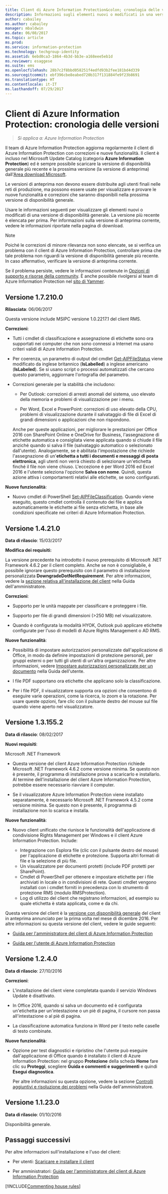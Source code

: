 ```yaml
---
title: Client di Azure Information Protection&colon; cronologia delle versioni
description: Informazioni sugli elementi nuovi o modificati in una versione del client di Azure Information Protection per Windows.
author: cabailey
ms.author: cabailey
manager: mbaldwin
ms.date: 06/08/2017
ms.topic: article
ms.prod: 
ms.service: information-protection
ms.technology: techgroup-identity
ms.assetid: 6ebd0ca3-1864-4b3d-bb3e-a168eee5eb1d
ms.reviewer: esaggese
ms.suite: ems
ms.openlocfilehash: 28b7c2f8bbd058251f4edfd93b2fee181bd4d339
ms.sourcegitcommit: ebf396cbe8eabed720b317f131884fe9f23b8691
ms.translationtype: HT
ms.contentlocale: it-IT
ms.lasthandoff: 07/29/2017
---
```

# <a name="azure-information-protection-client-version-release-history"></a>Client di Azure Information Protection: cronologia delle versioni

>*Si applica a: Azure Information Protection*

Il team di Azure Information Protection aggiorna regolarmente il client di Azure Information Protection con correzioni e nuove funzionalità. Il client è incluso nel Microsoft Update Catalog (categoria **Azure Information Protection**) ed è sempre possibile scaricare la versione di disponibilità generale più recente e la prossima versione (la versione di anteprima) dall'[Area download Microsoft](https://www.microsoft.com/en-us/download/details.aspx?id=53018).

Le versioni di anteprima non devono essere distribuite agli utenti finali nelle reti di produzione, ma possono essere usate per visualizzare e provare le nuove funzionalità e correzioni che saranno disponibili nella prossima versione di disponibilità generale. 

Usare le informazioni seguenti per visualizzare gli elementi nuovi o modificati di una versione di disponibilità generale. La versione più recente è elencata per prima. Per informazioni sulla versione di anteprima corrente, vedere le informazioni riportate nella pagina di download.

> [!NOTE]
> Poiché le correzioni di minore rilevanza non sono elencate, se si verifica un problema con il client di Azure Information Protection, controllare prima che tale problema non riguardi la versione di disponibilità generale più recente. In caso affermativo, verificare la versione di anteprima corrente.
>  
> Se il problema persiste, vedere le informazioni contenute in [Opzioni di supporto e risorse della community](../get-started/information-support.md#support-options-and-community-resources). È anche possibile rivolgersi al team di Azure Information Protection nel [sito di Yammer](https://www.yammer.com/askipteam/).


## <a name="version-172100"></a>Versione 1.7.210.0

**Rilasciata**: 06/06/2017

Questa versione include MSIPC versione 1.0.2217.1 del client RMS.

**Correzioni**:

- Tutti i cmdlet di classificazione e assegnazione di etichette sono ora supportati nei computer che non sono connessi a Internet ma usano criteri validi di Azure Information Protection.

- Per coerenza, un parametro di output del cmdlet [Get-AIPFileStatus](/powershell/module/azureinformationprotection/get-aipfilestatus) viene modificato da inglese britannico (**IsLabelled**) a inglese americano (**IsLabeled**). Se si usano script o processi automatizzati che cercano questo parametro, aggiornare l'ortografia del parametro.

- Correzioni generale per la stabilità che includono:

    - Per Outlook: correzioni di arresti anomali del sistema, uso elevato della memoria e problemi di visualizzazione per i menu.
    
    - Per Word, Excel e PowerPoint: correzioni di uso elevato della CPU, problemi di visualizzazione durante il salvataggio di file di Excel di grandi dimensioni o applicazioni che non rispondono. 
    
    Anche per queste applicazioni, per migliorare le prestazioni per Office 2016 con SharePoint Online e OneDrive for Business, l'assegnazione di etichette automatica e consigliata viene applicata quando si chiude il file anziché quando si salva il file (salvataggio automatico o selezionato dall'utente). Analogamente, se è abilitata l'impostazione che richiede l'assegnazione di un'**etichetta a tutti i documenti e messaggi di posta elettronica**, agli utenti non verrà chiesto di selezionare un'etichetta finché il file non viene chiuso. L'eccezione è per Word 2016 ed Excel 2016 e l'utente seleziona l'opzione **Salva con nome**. Quindi, questa azione attiva i comportamenti relativi alle etichette, se sono configurati. 

**Nuove funzionalità**:

- Nuovo cmdlet di PowerShell [Set-AIPFileClassification](/powershell/module/azureinformationprotection/Set-AIPFileClassification). Quando viene eseguito, questo cmdlet controlla il contenuto dei file e applica automaticamente le etichette ai file senza etichetta, in base alle condizioni specificate nei criteri di Azure Information Protection.


## <a name="version-14210"></a>Versione 1.4.21.0

**Data di rilascio**: 15/03/2017

**Modifica dei requisiti:**

La versione precedente ha introdotto il nuovo prerequisito di Microsoft .NET Framework 4.6.2 per il client completo. Anche se non è consigliabile, è possibile ignorare questo prerequisito con il parametro di installazione personalizzata **DowngradeDotNetRequirement**. Per altre informazioni, vedere la [sezione relativa all'installazione del client](client-admin-guide.md#how-to-install-the-azure-information-protection-client-for-users) nella Guida dell'amministratore.


**Correzioni**:

- Supporto per le unità mappate per classificare e proteggere i file.

- Supporto per file di grandi dimensioni (>250 MB) nel visualizzatore. 

- Quando è configurata la modalità HYOK, Outlook può applicare etichette configurate per l'uso di modelli di Azure Rights Management o AD RMS.


**Nuove funzionalità**:

- Possibilità di impostare autorizzazioni personalizzate dall'applicazione di Office, in modo da definire impostazioni di protezione personali, per gruppi esterni o per tutti gli utenti di un'altra organizzazione. Per altre informazioni, vedere [Impostare autorizzazioni personalizzate per un documento](client-classify-protect.md#set-custom-permissions-for-a-document) nella Guida dell'utente.
    
- I file PDF supportano ora etichette che applicano solo la classificazione.

- Per i file PDF, il visualizzatore supporta ora opzioni che consentono di eseguire varie operazioni, come la ricerca, lo zoom e la rotazione. Per usare queste opzioni, fare clic con il pulsante destro del mouse sul file quando viene aperto nel visualizzatore.


## <a name="version-131552"></a>Versione 1.3.155.2

**Data di rilascio**: 08/02/2017

**Nuovi requisiti**:

Microsoft .NET Framework

- Questa versione del client Azure Information Protection richiede Microsoft .NET Framework 4.6.2 come versione minima. Se questo non è presente, il programma di installazione prova a scaricarlo e installarlo. Al termine dell'installazione del client Azure Information Protection, potrebbe essere necessario riavviare il computer.

- Se il visualizzatore Azure Information Protection viene installato separatamente, è necessario Microsoft .NET Framework 4.5.2 come versione minima. Se questo non è presente, il programma di installazione non lo scarica e installa.

**Nuove funzionalità**:

- Nuovo client unificato che riunisce le funzionalità dell'applicazione di condivisione Rights Management per Windows e il client Azure Information Protection. Include:
    
    - Integrazione con Esplora file (clic con il pulsante destro del mouse) per l'applicazione di etichette e protezione. Supporta altri formati di file e la selezione di più file.
    - Un visualizzatore per documenti protetti (include PDF protetti per SharePoint).
    - Cmdlet di PowerShell per ottenere e impostare etichette per i file archiviati in locale o in condivisioni di rete. Questi cmdlet vengono installati con i cmdlet forniti in precedenza con lo strumento di protezione RMS (modulo RMSProtection).
    - Log di utilizzo del client che registrano informazioni, ad esempio su quale etichetta è stata applicata, come e da chi.

Questa versione del client è la [versione con disponibilità generale](https://blogs.technet.microsoft.com/enterprisemobility/2017/02/08/azure-information-protection-december-update-moves-to-general-availability/) del client in anteprima annunciato per la prima volta nel mese di dicembre 2016. Per altre informazioni su questa versione del client, vedere le guide seguenti:

- [Guida per l'amministratore del client di Azure Information Protection](client-admin-guide.md)

- [Guida per l'utente di Azure Information Protection](client-user-guide.md)


## <a name="version-1240"></a>Versione 1.2.4.0

**Data di rilascio**: 27/10/2016

**Correzioni**:

- L'installazione del client viene completata quando il servizio Windows Update è disattivato.

- In Office 2016, quando si salva un documento ed è configurata un'etichetta per un'intestazione o un piè di pagina, il cursore non passa all'intestazione o al piè di pagina.

- La classificazione automatica funziona in Word per il testo nelle caselle di testo combinate.

**Nuove funzionalità**:

- Opzione per test diagnostici e ripristino che l'utente può eseguire dall'applicazione di Office quando è installato il client di Azure Information Protection: nel gruppo **Protezione** della scheda **Home** fare clic su **Proteggi**, scegliere **Guida e commenti e suggerimenti** e quindi **Esegui diagnostica**. 

    Per altre informazioni su questa opzione, vedere la sezione [Controlli aggiuntivi e risoluzione dei problemi](client-admin-guide.md#additional-checks-and-troubleshooting) nella Guida dell'amministratore.

## <a name="version-11230"></a>Versione 1.1.23.0

**Data di rilascio**: 01/10/2016

Disponibilità generale.

## <a name="next-steps"></a>Passaggi successivi

Per altre informazioni sull'installazione e l'uso del client:

- Per utenti: [Scaricare e installare il client](install-client-app.md)

- Per amministratori: [Guida per l'amministratore del client di Azure Information Protection](client-admin-guide.md)


[!INCLUDE[Commenting house rules](../includes/houserules.md)]